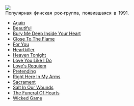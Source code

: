 ![](/songs/ghi/HIM/him.jpg)  
Популярная финская рок-группа, появившаяся в 1991.

* [Again](/songs/ghi/HIM/Again)
* [Beautiful](/songs/ghi/HIM/Beautiful)
* [Bury Me Deep Inside Your Heart](/songs/ghi/HIM/Bury%20Me%20Deep%20Inside%20Your%20Heart)
* [Close To The Flame](/songs/ghi/HIM/Close%20To%20The%20Flame)
* [For You](/songs/ghi/HIM/For%20You)
* [Heartkiller](/songs/ghi/HIM/Heartkiller)
* [Heaven Tonight](/songs/ghi/HIM/Heaven%20Tonight)
* [Love You Like I Do](/songs/ghi/HIM/Love%20You%20Like%20I%20Do)
* [Love's Requiem](/songs/ghi/HIM/Love's%20Requiem)
* [Pretending](/songs/ghi/HIM/Pretending)
* [Right Here In My Arms](/songs/ghi/HIM/Right%20Here%20In%20My%20Arms)
* [Sacrament](/songs/ghi/HIM/Sacrament)
* [Salt In Our Wounds](/songs/ghi/HIM/Salt%20In%20Our%20Wounds)
* [The Funeral Of Hearts](/songs/ghi/HIM/The%20Funeral%20Of%20Hearts)
* [Wicked Game](/songs/ghi/HIM/Wicked%20Game)